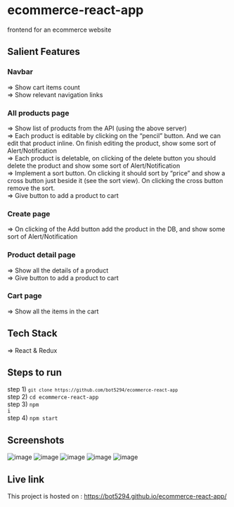 # ecommerce-react-app
frontend for an ecommerce website



## Salient Features
### Navbar
=> Show cart items count<br />
=> Show relevant navigation links<br />
### All products page
=> Show list of products from the API (using the above server)<br />
=> Each product is editable by clicking on the “pencil” button. And we can edit that product inline. On finish editing the product, show some sort of Alert/Notification<br />
=> Each product is deletable, on clicking of the delete button you should delete the product and show some sort of Alert/Notification<br />
=> Implement a sort button. On clicking it should sort by “price” and show a cross button just beside it (see the sort view). On clicking the cross button remove the sort.<br />
=> Give button to add a product to cart<br />
### Create page
=> On clicking of the Add button add the product in the DB, and show some sort of Alert/Notification<br />
### Product detail page
=> Show all the details of a product<br />
=> Give button to add a product to cart<br />
### Cart page
=> Show all the items in the cart<br />


## Tech Stack
=> React & Redux

## Steps to run
step 1) <code>`git clone https://github.com/bot5294/ecommerce-react-app`</code><br />
step 2) <code>cd ecommerce-react-app</code>
 <br />
step 3) <code>npm i</code>
<br />
step 4) <code>npm start</code><br />

## Screenshots
![image](https://user-images.githubusercontent.com/72665229/192127067-95996aa5-98cb-4283-9a35-98c3a11c6fc7.png)
![image](https://user-images.githubusercontent.com/72665229/192127081-8eaf42d5-ff05-4164-a657-c104092d90d2.png)
![image](https://user-images.githubusercontent.com/72665229/192127089-c486c10b-d9df-4dc8-a28e-d9970dfff5a8.png)
![image](https://user-images.githubusercontent.com/72665229/192127105-0e3f7352-9c5b-448a-a586-2d8574b06814.png)
![image](https://user-images.githubusercontent.com/72665229/192127111-b25d1ec8-c3c1-4b25-abf0-0f40cd47e296.png)





## Live link

This project is hosted on : https://bot5294.github.io/ecommerce-react-app/
